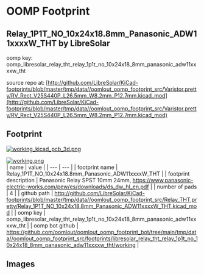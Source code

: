 # OOMP Footprint  
## Relay_1P1T_NO_10x24x18.8mm_Panasonic_ADW11xxxxW_THT  by LibreSolar  
  
oomp key: oomp_libresolar_relay_tht_relay_1p1t_no_10x24x18_8mm_panasonic_adw11xxxxw_tht  
  
source repo at: [http://github.com/LibreSolar/KiCad-footprints/blob/master/tmp/data//oomlout_oomp_footprint_src/Varistor.pretty/RV_Rect_V25S440P_L26.5mm_W8.2mm_P12.7mm.kicad_mod](http://github.com/LibreSolar/KiCad-footprints/blob/master/tmp/data//oomlout_oomp_footprint_src/Varistor.pretty/RV_Rect_V25S440P_L26.5mm_W8.2mm_P12.7mm.kicad_mod)  
## Footprint  
  
[![working_kicad_pcb_3d.png](working_kicad_pcb_3d_600.png)](working_kicad_pcb_3d.png)  
  
[![working.png](working_600.png)](working.png)  
| name | value | 
| --- | --- | 
| footprint name | Relay_1P1T_NO_10x24x18.8mm_Panasonic_ADW11xxxxW_THT | 
| footprint description | Panasonic Relay SPST 10mm 24mm, https://www.panasonic-electric-works.com/pew/es/downloads/ds_dw_hl_en.pdf | 
| number of pads | 4 | 
| github path | http://github.com/LibreSolar/KiCad-footprints/blob/master/tmp/data//oomlout_oomp_footprint_src/Relay_THT.pretty/Relay_1P1T_NO_10x24x18.8mm_Panasonic_ADW11xxxxW_THT.kicad_mod | 
| oomp key | oomp_libresolar_relay_tht_relay_1p1t_no_10x24x18_8mm_panasonic_adw11xxxxw_tht | 
| oomp bot github | https://github.com/oomlout/oomlout_oomp_footprint_bot/tree/main/tmp/data//oomlout_oomp_footprint_src/footprints/libresolar_relay_tht_relay_1p1t_no_10x24x18_8mm_panasonic_adw11xxxxw_tht/working | 
## Images  
